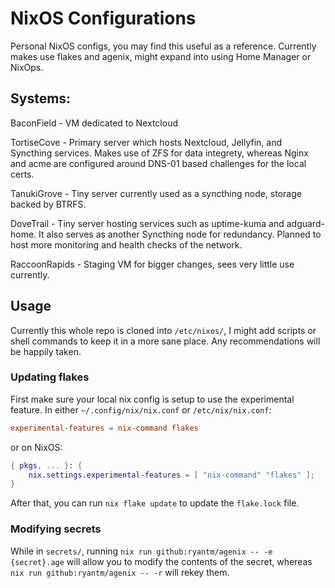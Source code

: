 # NixOS Configurations
Personal NixOS configs, you may find this useful as a reference. Currently makes use flakes and agenix, might expand into using Home Manager or NixOps.

## Systems:
BaconField - VM dedicated to Nextcloud

TortiseCove - Primary server which hosts Nextcloud, Jellyfin, and Syncthing services. Makes use of ZFS for data integrety, whereas Nginx and acme are configured around DNS-01 based challenges for the local certs.

TanukiGrove - Tiny server currently used as a syncthing node, storage backed by BTRFS.

DoveTrail - Tiny server hosting services such as uptime-kuma and adguard-home. It also serves as another Syncthing node for redundancy. Planned to host more monitoring and health checks of the network.

RaccoonRapids - Staging VM for bigger changes, sees very little use currently.

## Usage
Currently this whole repo is cloned into `/etc/nixos/`, I might add scripts or shell commands to keep it in a more sane place. Any recommendations will be happily taken.

### Updating flakes
First make sure your local nix config is setup to use the experimental feature.
In either `~/.config/nix/nix.conf` or `/etc/nix/nix.conf`:
```conf
experimental-features = nix-command flakes
```
or on NixOS:
```Nix
{ pkgs, ... }: {
    nix.settings.experimental-features = [ "nix-command" "flakes" ];
}
```
After that, you can run `nix flake update` to update the `flake.lock` file.

### Modifying secrets
While in `secrets/`, running `nix run github:ryantm/agenix -- -e {secret}.age` will allow you to modify the contents of the secret, whereas `nix run github:ryantm/agenix -- -r` will rekey them.
